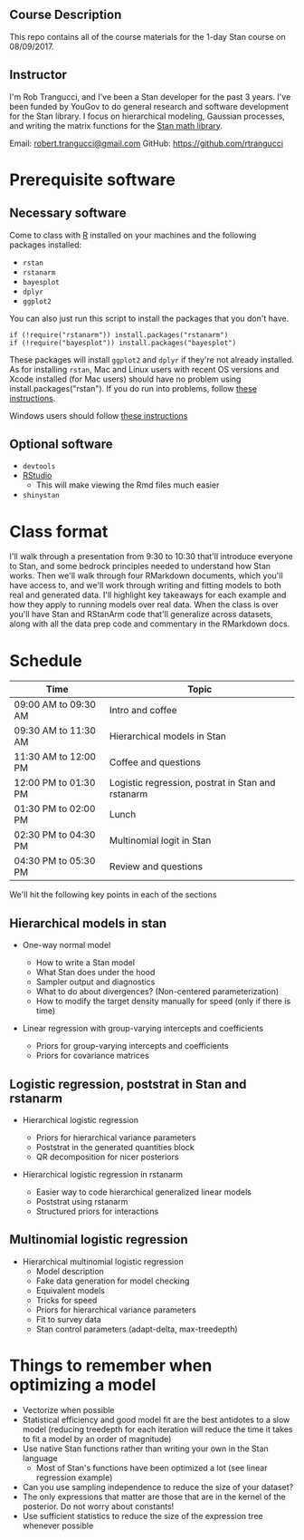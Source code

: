 ## Course Description

This repo contains all of the course materials for
the 1-day Stan course on 08/09/2017. 

## Instructor

I'm Rob Trangucci, and I've been a Stan developer for the 
past 3 years. I've been funded by YouGov to do general 
research and software development for the Stan library.
I focus on hierarchical modeling, Gaussian processes, 
and writing the matrix functions for the [Stan math library](https://github.com/stan-dev/math).

Email: <robert.trangucci@gmail.com>
GitHub: <https://github.com/rtrangucci>

# Prerequisite software

## Necessary software

Come to class with [R](https://cran.r-project.org)  installed on your machines
and the following packages installed:

* `rstan`
* `rstanarm`
* `bayesplot`
* `dplyr`
* `ggplot2`

You can also just run this script to install the packages that you don't have.

```
if (!require("rstanarm")) install.packages("rstanarm")
if (!require("bayesplot")) install.packages("bayesplot")
```

These packages will install `ggplot2` and `dplyr` if they're not
already installed. As for installing `rstan`, Mac and Linux users
with recent OS versions and Xcode installed (for Mac users) should
have no problem using install.packages("rstan"). If you do run
into problems, follow [these instructions](https://github.com/stan-dev/rstan/wiki/Installing-RStan-on-Mac-or-Linux).

Windows users should follow [these instructions](https://github.com/stan-dev/rstan/wiki/Installing-RStan-on-Windows)
## Optional software

* `devtools`
* [RStudio](https://www.rstudio.com) 
  * This will make viewing the Rmd files much easier
* `shinystan`


# Class format

I'll walk through a presentation from 9:30 to 10:30 that'll introduce everyone
to Stan, and some bedrock principles needed to understand how Stan works. Then
we'll walk through four RMarkdown documents, which you'll have access to, and
we'll work through writing and fitting models to both real and generated data.
I'll highlight key takeaways for each example and how they apply to running
models over real data. When the class is over you'll have Stan and RStanArm
code that'll generalize across datasets, along with all the data prep code and
commentary in the RMarkdown docs.

# Schedule

 Time | Topic |
 -----| ------
 09:00 AM to 09:30 AM | Intro and coffee                                  
 09:30 AM to 11:30 AM | Hierarchical models in Stan                      
 11:30 AM to 12:00 PM | Coffee and questions                              
 12:00 PM to 01:30 PM | Logistic regression, postrat in Stan and rstanarm 
 01:30 PM to 02:00 PM | Lunch                                             
 02:30 PM to 04:30 PM | Multinomial logit in Stan                        
 04:30 PM to 05:30 PM | Review and questions                              

We'll hit the following key points in each of the sections

## Hierarchical models in stan

* One-way normal model
  * How to write a Stan model
  * What Stan does under the hood
  * Sampler output and diagnostics
  * What to do about divergences? (Non-centered parameterization)
  * How to modify the target density manually for speed (only if there is time)

* Linear regression with group-varying intercepts and coefficients
  * Priors for group-varying intercepts and coefficients
  * Priors for covariance matrices

## Logistic regression, poststrat in Stan and rstanarm

* Hierarchical logistic regression
  * Priors for hierarchical variance parameters
  * Poststrat in the generated quantities block
  * QR decomposition for nicer posteriors

* Hierarchical logistic regression in rstanarm
  * Easier way to code hierarchical generalized linear models
  * Poststrat using rstanarm
  * Structured priors for interactions

## Multinomial logistic regression

* Hierarchical multinomial logistic regression
  * Model description
  * Fake data generation for model checking
  * Equivalent models
  * Tricks for speed
  * Priors for hierarchical variance parameters
  * Fit to survey data
  * Stan control parameters (adapt-delta, max-treedepth)

# Things to remember when optimizing a model

* Vectorize when possible
* Statistical efficiency and good model fit are the best
antidotes to a slow model (reducing treedepth for each iteration
                           will reduce the time it takes to fit a model by an
                           order of magnitude)
* Use native Stan functions rather than writing your own in the Stan language
  * Most of Stan's functions have been optimized a lot (see linear regression example)
* Can you use sampling independence to reduce the size of your dataset?
* The only expressions that matter are those that are in the kernel of the
posterior. Do not worry about constants!
* Use sufficient statistics to reduce the size of the expression
tree whenever possible
